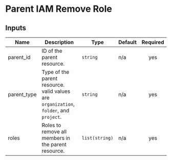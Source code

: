 # Parent IAM Remove Role

<!-- BEGIN_TF_DOCS -->
## Inputs

| Name | Description | Type | Default | Required |
|------|-------------|------|---------|:--------:|
| parent\_id | ID of the parent resource. | `string` | n/a | yes |
| parent\_type | Type of the parent resource. valid values are `organization`, `folder`, and `project`. | `string` | n/a | yes |
| roles | Roles to remove all members in the parent resource. | `list(string)` | n/a | yes |
<!-- END_TF_DOCS -->